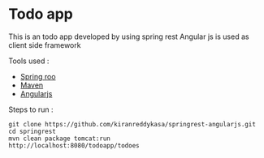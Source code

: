 Todo app
==========

This is an todo app developed by using spring rest
Angular js is used as client side framework

Tools used :
* [Spring roo](https://github.com/spring-projects/spring-roo#readme)
* [Maven](http://maven.apache.org/)  
* [Angularjs](http://angularjs.org/)  
 
Steps to run :

	git clone https://github.com/kiranreddykasa/springrest-angularjs.git
	cd springrest
	mvn clean package tomcat:run
	http://localhost:8080/todoapp/todoes
